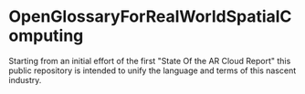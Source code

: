 # OpenGlossaryForRealWorldSpatialComputing
Starting from an initial effort of the first "State Of the AR Cloud Report" this public repository is intended to unify the language and terms of this nascent industry.
